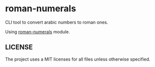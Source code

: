 # roman-numerals

CLI tool to convert arabic numbers to roman ones.

Using [roman-numerals][0] module.

## LICENSE

The project uses a MIT licenses for all files unless otherwise specified.

[0]: https://www.npmjs.com/package/roman-numerals

